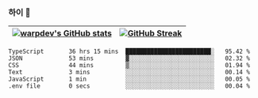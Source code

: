 
### 하이 👋
[![warpdev's GitHub stats](https://github-readme-stats.vercel.app/api?username=warpdev&show_icons=true&theme=vue-dark)](#) |[![GitHub Streak](https://github-readme-streak-stats.herokuapp.com/?user=warpdev&theme=dark)](#)
--- | --- |
<!--START_SECTION:waka-->

```text
TypeScript       36 hrs 15 mins  ████████████████████████░   95.42 %
JSON             53 mins         ▓░░░░░░░░░░░░░░░░░░░░░░░░   02.32 %
CSS              44 mins         ▒░░░░░░░░░░░░░░░░░░░░░░░░   01.94 %
Text             3 mins          ░░░░░░░░░░░░░░░░░░░░░░░░░   00.14 %
JavaScript       1 min           ░░░░░░░░░░░░░░░░░░░░░░░░░   00.05 %
.env file        0 secs          ░░░░░░░░░░░░░░░░░░░░░░░░░   00.04 %
```

<!--END_SECTION:waka-->

<!--
**warpdev/warpdev** is a ✨ _special_ ✨ repository because its `README.md` (this file) appears on your GitHub profile.

Here are some ideas to get you started:

- 🔭 I’m currently working on ...
- 🌱 I’m currently learning ...
- 👯 I’m looking to collaborate on ...
- 🤔 I’m looking for help with ...
- 💬 Ask me about ...
- 📫 How to reach me: ...
- 😄 Pronouns: ...
- ⚡ Fun fact: ...
-->
